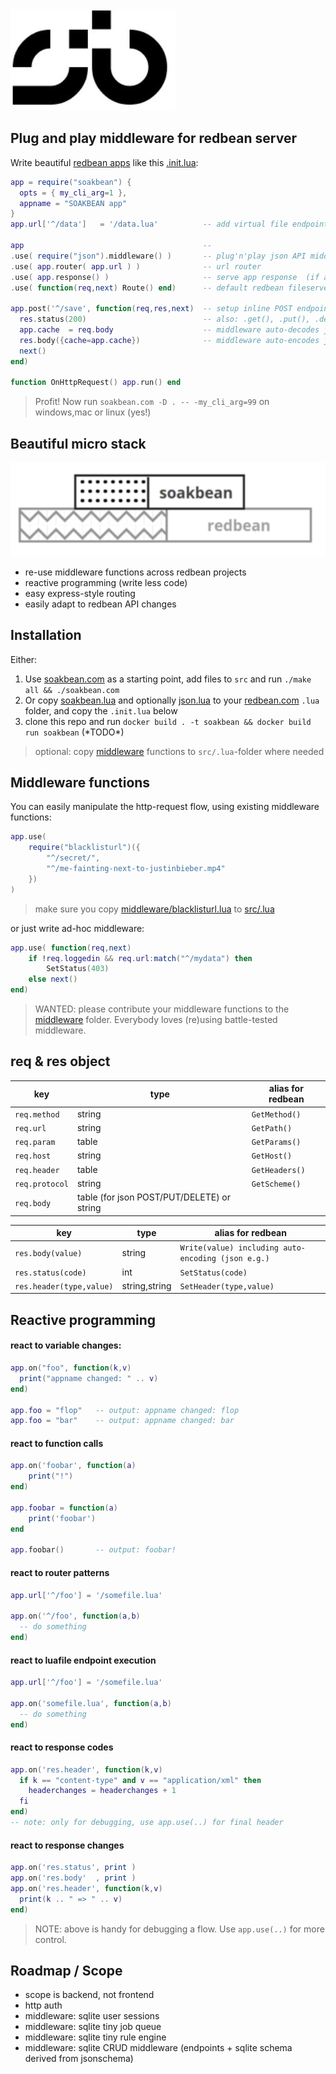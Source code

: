 <img src=".dtp/soakbean.jpg"/>

## Plug and play middleware for redbean server 

Write beautiful [redbean apps](https://redbean.dev) like this [.init.lua](src/.init.lua):

```lua
app = require("soakbean") {
  opts = { my_cli_arg=1 },
  appname = "SOAKBEAN app"
}
app.url['^/data']   = '/data.lua'          -- add virtual file endpoints

app                                        --
.use( require("json").middleware() )       -- plug'n'play json API middleware 
.use( app.router( app.url ) )              -- url router
.use( app.response() )                     -- serve app response  (if any)
.use( function(req,next) Route() end)      -- default redbean fileserver

app.post('^/save', function(req,res,next)  -- setup inline POST endpoint
  res.status(200)                          -- also: .get(), .put(), .delete(), .options()
  app.cache  = req.body                    -- middleware auto-decodes json
  res.body({cache=app.cache})              -- middleware auto-encodes json 
  next()
end)

function OnHttpRequest() app.run() end
```

> Profit! Now run `soakbean.com -D . -- -my_cli_arg=99` on windows,mac or linux (yes!)

## Beautiful micro stack

<img src=".dtp/soakbean.gif">

* re-use middleware functions across redbean projects
* reactive programming (write less code)
* easy express-style routing
* easily adapt to redbean API changes

## Installation

Either:
1. Use [soakbean.com](soakbean.com) as a starting point, add files to `src` and run `./make all && ./soakbean.com`
2. Or copy [soakbean.lua](src/lua/soakbean.lua) and optionally [json.lua](src/.lua/json.lua) to your [redbean.com](https://redbean.dev) `.lua` folder, and copy the `.init.lua` below
3. clone this repo and run `docker build . -t soakbean && docker build run soakbean` (\*TODO\*)

> optional: copy [middleware](middleware) functions to `src/.lua`-folder where needed

## Middleware functions

You can easily manipulate the http-request flow, using existing middleware functions:

```lua
app.use( 
    require("blacklisturl")({
        "^/secret/",
        "^/me-fainting-next-to-justinbieber.mp4"
    })
)
```

> make sure you copy [middleware/blacklisturl.lua](middleware/blacklisturl.lua) to [src/.lua](src/.lua)

or just write ad-hoc middleware:

```lua
app.use( function(req,next)
    if !req.loggedin && req.url:match("^/mydata") then
        SetStatus(403)
    else next()
end)
```

> WANTED: please contribute your middleware functions to the [middleware](middleware) folder. Everybody loves (re)using battle-tested middleware.

## req & res object

| key | type | alias for redbean |
|-|-|-|
| `req.method` | string | `GetMethod()` |
| `req.url` | string | `GetPath()` |
| `req.param` | table | `GetParams()` |
| `req.host` | string | `GetHost()` |
| `req.header` | table | `GetHeaders()` |
| `req.protocol` | string | `GetScheme()` |
| `req.body` | table (for json POST/PUT/DELETE) or string |  |

| key | type | alias for redbean |
|-|-|-|
| `res.body(value)` | string | `Write(value) including auto-encoding (json e.g.)` |
| `res.status(code)` | int | `SetStatus(code)` |
| `res.header(type,value)` | string,string | `SetHeader(type,value)` |

## Reactive programming

#### react to variable changes:

```lua
app.on("foo", function(k,v)
  print("appname changed: " .. v)
end)

app.foo = "flop"   -- output: appname changed: flop
app.foo = "bar"    -- output: appname changed: bar
```

#### react to function calls 

```lua 
app.on('foobar', function(a)
    print("!")
end)

app.foobar = function(a)
    print('foobar')
end

app.foobar()       -- output: foobar!
```

#### react to router patterns

```lua
app.url['^/foo'] = '/somefile.lua'

app.on('^/foo', function(a,b)
  -- do something
end)
```

#### react to luafile endpoint execution 

```lua
app.url['^/foo'] = '/somefile.lua'

app.on('somefile.lua', function(a,b)
  -- do something
end)
```

#### react to response codes 

```lua
app.on('res.header', function(k,v)
  if k == "content-type" and v == "application/xml" then 
    headerchanges = headerchanges + 1
  fi
end)
-- note: only for debugging, use app.use(..) for final header
```

#### react to response changes

```lua
app.on('res.status', print )
app.on('res.body'  , print )
app.on('res.header', function(k,v)
  print(k .. " => " .. v)
end)
```

> NOTE: above is handy for debugging a flow. Use `app.use(..)` for more control.

## Roadmap / Scope

* scope is backend, not frontend
* http auth
* middleware: sqlite user sessions
* middleware: sqlite tiny job queue
* middleware: sqlite tiny rule engine
* middleware: sqlite CRUD middleware (endpoints + sqlite schema derived from jsonschema)
